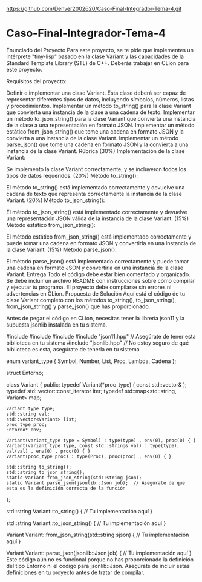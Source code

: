 https://github.com/Denver2002620/Caso-Final-Integrador-Tema-4.git
# Caso-Final-Integrador-Tema-4
Enunciado del Proyecto
Para este proyecto, se te pide que implementes un intérprete "tiny-lisp" basado en la clase Variant y las capacidades de la Standard Template Library (STL) de C++. Deberás trabajar en CLion para este proyecto.

Requisitos del proyecto:

Definir e implementar una clase Variant. Esta clase deberá ser capaz de representar diferentes tipos de datos, incluyendo símbolos, números, listas y procedimientos.
Implementar un método to_string() para la clase Variant que convierta una instancia de la clase a una cadena de texto.
Implementar un método to_json_string() para la clase Variant que convierta una instancia de la clase a una representación en formato JSON.
Implementar un método estático from_json_string() que tome una cadena en formato JSON y la convierta a una instancia de la clase Variant.
Implementar un método parse_json() que tome una cadena en formato JSON y la convierta a una instancia de la clase Variant.
Rúbrica
(30%) Implementación de la clase Variant:

Se implementó la clase Variant correctamente, y se incluyeron todos los tipos de datos requeridos.
(20%) Método to_string():

El método to_string() está implementado correctamente y devuelve una cadena de texto que representa correctamente la instancia de la clase Variant.
(20%) Método to_json_string():

El método to_json_string() está implementado correctamente y devuelve una representación JSON válida de la instancia de la clase Variant.
(15%) Método estático from_json_string():

El método estático from_json_string() está implementado correctamente y puede tomar una cadena en formato JSON y convertirla en una instancia de la clase Variant.
(15%) Método parse_json():

El método parse_json() está implementado correctamente y puede tomar una cadena en formato JSON y convertirla en una instancia de la clase Variant.
Entrega
Todo el código debe estar bien comentado y organizado.
Se debe incluir un archivo README con instrucciones sobre cómo compilar y ejecutar tu programa.
El proyecto debe compilarse sin errores ni advertencias en CLion.
Propuesta de Solución
Aquí está el código de tu clase Variant completo con los métodos to_string(), to_json_string(), from_json_string() y parse_json() que has proporcionado.

Antes de pegar el código en CLion, necesitas tener la librería json11 y la supuesta jsonlib instalada en tu sistema.

#include <vector>
#include <string>
#include <map>
#include "json11.hpp" // Asegúrate de tener esta biblioteca en tu sistema
#include "jsonlib.hpp" // No estoy seguro de qué biblioteca es esta, asegúrate de tenerla en tu sistema

enum variant_type { Symbol, Number, List, Proc, Lambda, Cadena };

struct Entorno;

class Variant {
public:
    typedef Variant(*proc_type) ( const std::vector<Variant>& );
    typedef std::vector<Variant>::const_iterator iter;
    typedef std::map<std::string, Variant> map;

    variant_type type;
    std::string val;
    std::vector<Variant> list;
    proc_type proc;
    Entorno* env;

    Variant(variant_type type = Symbol) : type(type) , env(0), proc(0) { }
    Variant(variant_type type, const std::string& val) : type(type), val(val) , env(0) , proc(0) { }
    Variant(proc_type proc) : type(Proc), proc(proc) , env(0) { }

    std::string to_string();
    std::string to_json_string();
    static Variant from_json_string(std::string json);
    static Variant parse_json(jsonlib::Json job);  // Asegúrate de que esta es la definición correcta de la función
};

std::string Variant::to_string() {
    // Tu implementación aquí
}

std::string Variant::to_json_string() {
    // Tu implementación aquí
}

Variant Variant::from_json_string(std::string sjson) {
    // Tu implementación aquí
}

Variant Variant::parse_json(jsonlib::Json job) {
    // Tu implementación aquí
}
Este código aún no es funcional porque no has proporcionado la definición del tipo Entorno ni el código para jsonlib::Json. Asegúrate de incluir estas definiciones en tu proyecto antes de tratar de compilar.

